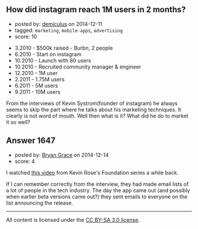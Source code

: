 ## How did instagram reach 1M users in 2 months?

- posted by: [demiculus](https://stackexchange.com/users/5264485/demiculus) on 2014-12-11
- tagged: `marketing`, `mobile-apps`, `advertising`
- score: 10

<ul>
<li>3.2010 - $500k  raised - Burbn, 2 people</li>
<li>6.2010 - Start on instagram</li>
<li>10.2010 - Launch with 80 users</li>
<li>10.2010 - Recruited community manager &amp; engineer</li>
<li>12.2010 - 1M user</li>
<li>2.2011 - 1.75M users</li>
<li>6.2011 - 5M users</li>
<li>9.2011 - 10M users</li>
</ul>

<p>From the interviews of Kevin Systrom(founder of instagram) he always seems to skip the part where he talks about his marketing techniques. 
It clearly is not word of mouth. Well then what is it? What did he do to market it so well?</p>



## Answer 1647

- posted by: [Bryan Grace](https://stackexchange.com/users/3069997/bryan-grace) on 2014-12-14
- score: 4

<p>I watched <a href="https://www.youtube.com/watch?v=IPigMKugJhY" rel="nofollow">this video</a> from Kevin Rose's Foundation series a while back. </p>

<p>If I can remember correctly from the interview, they had made email lists of a lot of people in the tech industry.  The day the app came out (and possibly when earlier beta versions came out?) they sent emails to everyone on the list announcing the release.</p>




---

All content is licensed under the [CC BY-SA 3.0 license](https://creativecommons.org/licenses/by-sa/3.0/).
